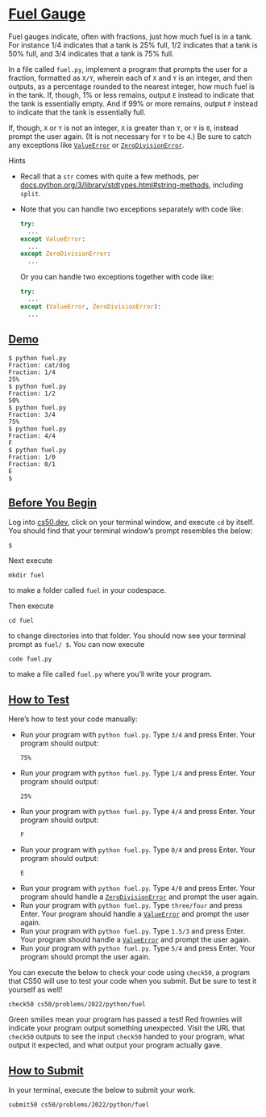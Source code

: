 # [Fuel Gauge](#fuel-gauge)

Fuel gauges indicate, often with fractions, just how much fuel is in a
tank. For instance 1/4 indicates that a tank is 25% full, 1/2 indicates
that a tank is 50% full, and 3/4 indicates that a tank is 75% full.

In a file called `fuel.py`, implement a program that prompts the user
for a fraction, formatted as `X/Y`, wherein each of `X` and `Y` is an
integer, and then outputs, as a percentage rounded to the nearest
integer, how much fuel is in the tank. If, though, 1% or less remains,
output `E` instead to indicate that the tank is essentially empty. And
if 99% or more remains, output `F` instead to indicate that the tank is
essentially full.

If, though, `X` or `Y` is not an integer, `X` is greater than `Y`, or
`Y` is `0`, instead prompt the user again. (It is not necessary for `Y`
to be `4`.) Be sure to catch any exceptions like
[`ValueError`](https://docs.python.org/3/library/exceptions.html#ValueError)
or
[`ZeroDivisionError`](https://docs.python.org/3/library/exceptions.html#ZeroDivisionError).

Hints

- Recall that a `str` comes with quite a few methods, per
  [docs.python.org/3/library/stdtypes.html#string-methods](https://docs.python.org/3/library/stdtypes.html#string-methods),
  including `split`.

- Note that you can handle two exceptions separately with code like:

  ``` py
  try:
    ...
  except ValueError:
    ...
  except ZeroDivisionError:
    ...
  ```

  Or you can handle two exceptions together with code like:

  ``` py
  try:
    ...
  except (ValueError, ZeroDivisionError):
    ...
  ```

## [Demo](#demo)

``` highlight
$ python fuel.py
Fraction: cat/dog
Fraction: 1/4
25%
$ python fuel.py
Fraction: 1/2
50%
$ python fuel.py
Fraction: 3/4
75%
$ python fuel.py
Fraction: 4/4
F
$ python fuel.py
Fraction: 1/0
Fraction: 0/1
E
$
```

## [Before You Begin](#before-you-begin)

Log into [cs50.dev](https://cs50.dev/), click on your terminal window,
and execute `cd` by itself. You should find that your terminal window’s
prompt resembles the below:

``` highlight
$
```

Next execute

``` highlight
mkdir fuel
```

to make a folder called `fuel` in your codespace.

Then execute

``` highlight
cd fuel
```

to change directories into that folder. You should now see your terminal
prompt as `fuel/ $`. You can now execute

``` highlight
code fuel.py
```

to make a file called `fuel.py` where you’ll write your program.

## [How to Test](#how-to-test)

Here’s how to test your code manually:

- Run your program with `python fuel.py`. Type `3/4` and press Enter.
  Your program should output:
  ``` highlight
  75%
  ```
- Run your program with `python fuel.py`. Type `1/4` and press Enter.
  Your program should output:
  ``` highlight
  25%
  ```
- Run your program with `python fuel.py`. Type `4/4` and press Enter.
  Your program should output:
  ``` highlight
  F
  ```
- Run your program with `python fuel.py`. Type `0/4` and press Enter.
  Your program should output:
  ``` highlight
  E
  ```
- Run your program with `python fuel.py`. Type `4/0` and press Enter.
  Your program should handle a
  [`ZeroDivisionError`](https://docs.python.org/3/library/exceptions.html#ZeroDivisionError)
  and prompt the user again.
- Run your program with `python fuel.py`. Type `three/four` and press
  Enter. Your program should handle a
  [`ValueError`](https://docs.python.org/3/library/exceptions.html#ValueError)
  and prompt the user again.
- Run your program with `python fuel.py`. Type `1.5/3` and press Enter.
  Your program should handle a
  [`ValueError`](https://docs.python.org/3/library/exceptions.html#ValueError)
  and prompt the user again.
- Run your program with `python fuel.py`. Type `5/4` and press Enter.
  Your program should prompt the user again.

You can execute the below to check your code using `check50`, a program
that CS50 will use to test your code when you submit. But be sure to
test it yourself as well!

``` highlight
check50 cs50/problems/2022/python/fuel
```

Green smilies mean your program has passed a test! Red frownies will
indicate your program output something unexpected. Visit the URL that
`check50` outputs to see the input `check50` handed to your program,
what output it expected, and what output your program actually gave.

## [How to Submit](#how-to-submit)

In your terminal, execute the below to submit your work.

``` highlight
submit50 cs50/problems/2022/python/fuel
```
